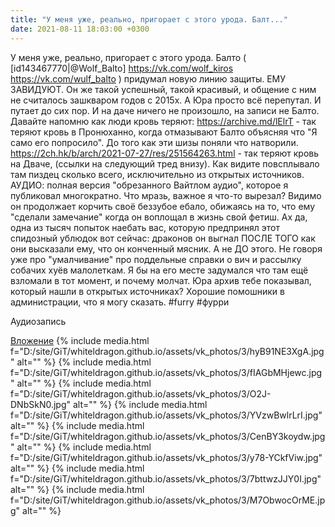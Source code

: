 ```yaml
---
title: "У меня уже, реально, пригорает с этого урода. Балт..."
date: 2021-08-11 18:03:00 +0300
---
```


У меня уже, реально, пригорает с этого урода. Балто ( [id143467770|@Wolf_Balto] https://vk.com/wolf_kiros https://vk.com/wulf_balto ) придумал новую линию защиты. ЕМУ ЗАВИДУЮТ. Он же такой успешный, такой красивый, и общение с ним не считалось зашкваром годов с 2015х.
А Юра просто всё перепутал. И путает до сих пор. И на даче ничего не произошло, на записи не Балто.
Давайте напомню как люди кровь теряют:
https://archive.md/lElrT - так теряют кровь в Пронюханно, когда отмазывают Балто объясняя что "Я само его попросило". До того как эти шизы поняли что натворили.
https://2ch.hk/b/arch/2021-07-27/res/251564263.html - так теряют кровь на Дваче, (ссылки на следующий тред внизу). Как видите повсплывало там пиздец сколько всего, исключительно из открытых источников.
АУДИО: полная версия "обрезанного Вайтлом аудио", которое я публиковал многократно. Что мразь, важное я что-то вырезал?
Видимо он продолжает корчить своё беззубое ебало, обижаясь на то, что ему "сделали замечание" когда он воплощал в жизнь свой фетиш.
Ах да, одна из тысяч попыток наебать вас, которую предпринял этот спидозный ублюдок вот сейчас: драконов он выгнал ПОСЛЕ ТОГО как они высказали ему, что он конченный мясник. А не ДО этого. Не говоря уже про "умалчивание" про поддельные справки о вич и рассылку собачих хуёв малолеткам.
Я бы на его месте задумался что там ещё взломали в тот момент, и почему молчат. Юра архив тебе показывал, который нашли в открытых источниках?
Хорошие помошники в администрации, что я могу сказать.
#furry #фурри


Аудиозапись

[Вложение](https://vk.com/photo41076938_457247551)
{% include media.html f="D:/site/GiT/whiteldragon.github.io/assets/vk_photos/3/hyB91NE3XgA.jpg" alt="" %}
{% include media.html f="D:/site/GiT/whiteldragon.github.io/assets/vk_photos/3/fIAGbMHjewc.jpg" alt="" %}
{% include media.html f="D:/site/GiT/whiteldragon.github.io/assets/vk_photos/3/O2J-DNbSkN0.jpg" alt="" %}
{% include media.html f="D:/site/GiT/whiteldragon.github.io/assets/vk_photos/3/YVzwBwlrLrI.jpg" alt="" %}
{% include media.html f="D:/site/GiT/whiteldragon.github.io/assets/vk_photos/3/CenBY3koydw.jpg" alt="" %}
{% include media.html f="D:/site/GiT/whiteldragon.github.io/assets/vk_photos/3/y78-YCkfViw.jpg" alt="" %}
{% include media.html f="D:/site/GiT/whiteldragon.github.io/assets/vk_photos/3/7bttwzJJY0I.jpg" alt="" %}
{% include media.html f="D:/site/GiT/whiteldragon.github.io/assets/vk_photos/3/M7ObwocOrME.jpg" alt="" %}
